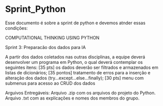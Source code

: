 # Sprint_Python

Esse documento é sobre a sprint de python e devemos atnder essas condições:

COMPUTATIONAL THINKING USING PYTHON

Sprint 3:
Preparacão dos dados para IA

A partir dos dados coletados nas outras disciplinas, a equipe deverá desenvolver um
programa em Python, o qual deverá contemplar os seguintes itens:
[35 pts] os dados deverão ser filtrados e armazenados em listas de dicionários;
[35 pontos] tratamento de erros para a inserção e alteração dos dados
(try...except...else...finally);
[30 pts] menu com submenus para acesso ao CRUD dos dados

Arguivos Entregáveis:
Arquivo .zip com os arquivos do projeto do Python.
Arquivo .txt com as explicações e nomes dos membros do grupo.
